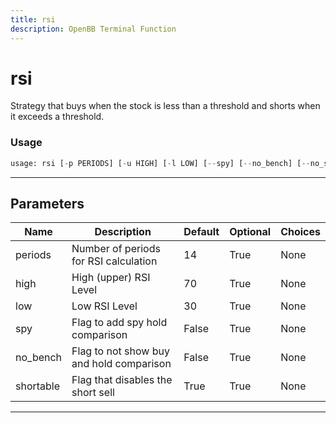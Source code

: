 ```yaml
---
title: rsi
description: OpenBB Terminal Function
---
```


# rsi

Strategy that buys when the stock is less than a threshold and shorts when it exceeds a threshold.

### Usage

```python
usage: rsi [-p PERIODS] [-u HIGH] [-l LOW] [--spy] [--no_bench] [--no_short]
```

---

## Parameters

| Name | Description | Default | Optional | Choices |
| ---- | ----------- | ------- | -------- | ------- |
| periods | Number of periods for RSI calculation | 14 | True | None |
| high | High (upper) RSI Level | 70 | True | None |
| low | Low RSI Level | 30 | True | None |
| spy | Flag to add spy hold comparison | False | True | None |
| no_bench | Flag to not show buy and hold comparison | False | True | None |
| shortable | Flag that disables the short sell | True | True | None |

---
